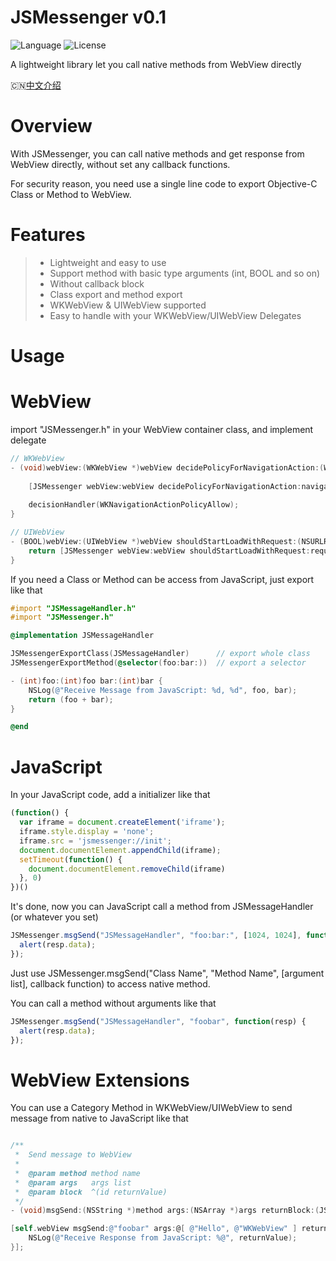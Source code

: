 # JSMessenger v0.1
![Language](https://img.shields.io/badge/language-objc-orange.svg)
![License](https://img.shields.io/badge/license-MIT-blue.svg)

A lightweight library let you call native methods from WebView directly

🇨🇳[中文介绍](https://github.com/cyanzhong/JSMessenger/blob/master/README_CN.md)

# Overview
With JSMessenger, you can call native methods and get response from WebView directly, without set any callback functions.

For security reason, you need use a single line code to export Objective-C Class or Method to WebView.

# Features

> * Lightweight and easy to use
> * Support method with basic type arguments (int, BOOL and so on)
> * Without callback block
> * Class export and method export
> * WKWebView & UIWebView supported
> * Easy to handle with your WKWebView/UIWebView Delegates

# Usage

# WebView

import "JSMessenger.h" in your WebView container class, and implement delegate

```Objective-C
// WKWebView
- (void)webView:(WKWebView *)webView decidePolicyForNavigationAction:(WKNavigationAction *)navigationAction decisionHandler:(void (^)(WKNavigationActionPolicy))decisionHandler {
    
    [JSMessenger webView:webView decidePolicyForNavigationAction:navigationAction decisionHandler:decisionHandler];
    
    decisionHandler(WKNavigationActionPolicyAllow);
}

// UIWebView
- (BOOL)webView:(UIWebView *)webView shouldStartLoadWithRequest:(NSURLRequest *)request navigationType:(UIWebViewNavigationType)navigationType {
    return [JSMessenger webView:webView shouldStartLoadWithRequest:request navigationType:navigationType];
}
```

If you need a Class or Method can be access from JavaScript, just export like that
```Objective-C
#import "JSMessageHandler.h"
#import "JSMessenger.h"

@implementation JSMessageHandler

JSMessengerExportClass(JSMessageHandler)      // export whole class
JSMessengerExportMethod(@selector(foo:bar:))  // export a selector

- (int)foo:(int)foo bar:(int)bar {
    NSLog(@"Receive Message from JavaScript: %d, %d", foo, bar);
    return (foo + bar);
}

@end
```

# JavaScript
In your JavaScript code, add a initializer like that
```JavaScript
(function() {
  var iframe = document.createElement('iframe');
  iframe.style.display = 'none';
  iframe.src = 'jsmessenger://init';
  document.documentElement.appendChild(iframe);
  setTimeout(function() {
    document.documentElement.removeChild(iframe)
  }, 0)
})()
```

It's done, now you can JavaScript call a method from JSMessageHandler (or whatever you set)
```JavaScript
JSMessenger.msgSend("JSMessageHandler", "foo:bar:", [1024, 1024], function(resp) {
  alert(resp.data);
});
```
Just use JSMessenger.msgSend("Class Name", "Method Name", [argument list], callback function) to access native method.

You can call a method without arguments like that
```JavaScript
JSMessenger.msgSend("JSMessageHandler", "foobar", function(resp) {
  alert(resp.data);
});
```

# WebView Extensions

You can use a Category Method in WKWebView/UIWebView to send message from native to JavaScript like that

```Objective-C

/**
 *  Send message to WebView
 *
 *  @param method method name
 *  @param args   args list
 *  @param block  ^(id returnValue)
 */
- (void)msgSend:(NSString *)method args:(NSArray *)args returnBlock:(JSMJavaScriptEvaluateBlock)block;

[self.webView msgSend:@"foobar" args:@[ @"Hello", @"WKWebView" ] returnBlock:^(id returnValue) {
    NSLog(@"Receive Response from JavaScript: %@", returnValue);
}];
```



